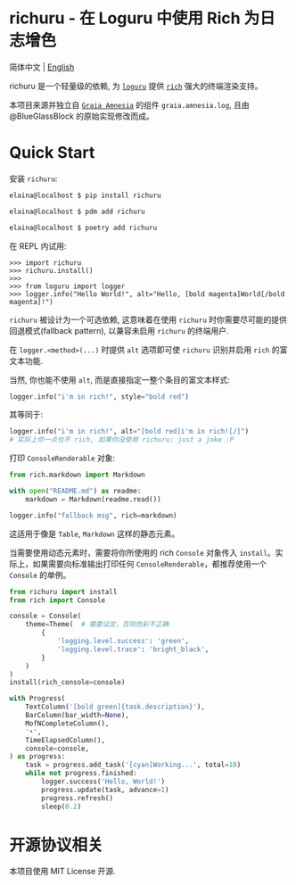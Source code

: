 # richuru - 在 Loguru 中使用 Rich 为日志增色

简体中文 | [English](README.md)

richuru 是一个轻量级的依赖, 为 [`loguru`](https://github.com/Delgan/loguru) 提供 [`rich`](https://github.com/willmcgugan/rich) 强大的终端渲染支持。

本项目来源并独立自 [`Graia Amnesia`](https://github.com/GraiaProject/Amnesia) 的组件 `graia.amnesia.log`,
且由 @BlueGlassBlock 的原始实现修改而成。

# Quick Start

安装 `richuru`:

```bash
elaina@localhost $ pip install richuru

elaina@localhost $ pdm add richuru

elaina@localhost $ poetry add richuru
```

在 REPL 内试用:

```
>>> import richuru
>>> richuru.install()
>>>
>>> from loguru import logger
>>> logger.info("Hello World!", alt="Hello, [bold magenta]World[/bold magenta]!")
```

`richuru` 被设计为一个可选依赖, 这意味着在使用 `richuru` 时你需要尽可能的提供回退模式(fallback pattern), 以兼容未启用 `richuru` 的终端用户.

在 `logger.<method>(...)` 时提供 `alt` 选项即可使 `richuru` 识别并启用 `rich` 的富文本功能.

当然, 你也能不使用 `alt`, 而是直接指定一整个条目的富文本样式:

```python
logger.info("i'm in rich!", style="bold red")
```

其等同于:

```python
logger.info("i'm in rich!", alt="[bold red]i'm in rich![/]")
# 实际上你一点也不 rich, 如果你没使用 richuru; just a joke :P
```

打印 `ConsoleRenderable` 对象:

```python
from rich.markdown import Markdown

with open("README.md") as readme:
    markdown = Markdown(readme.read())

logger.info("fallback msg", rich=markdown)
```

这适用于像是 `Table`, `Markdown` 这样的静态元素。

当需要使用动态元素时，需要将你所使用的 rich `Console` 对象传入 `install`。实际上，如果需要向标准输出打印任何 `ConsoleRenderable`，都推荐使用一个 `Console` 的单例。

```python
from richuru import install
from rich import Console

console = Console(
    theme=Theme(  # 需要设定，否则色彩不正确
        {
            'logging.level.success': 'green',
            'logging.level.trace': 'bright_black',
        }
    )
)
install(rich_console=console)

with Progress(
    TextColumn('[bold green]{task.description}'),
    BarColumn(bar_width=None),
    MofNCompleteColumn(),
    '•',
    TimeElapsedColumn(),
    console=console,
) as progress:
    task = progress.add_task('[cyan]Working...', total=10)
    while not progress.finished:
        logger.success('Hello, World!')
        progress.update(task, advance=1)
        progress.refresh()
        sleep(0.2)
```

# 开源协议相关

本项目使用 MIT License 开源.

